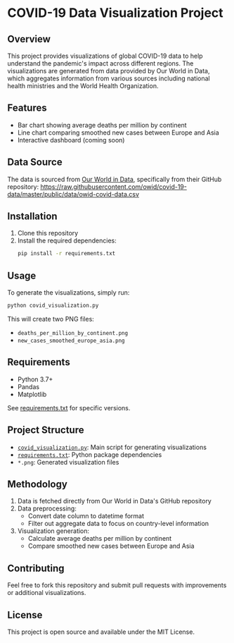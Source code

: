 # COVID-19 Data Visualization Project

## Overview
This project provides visualizations of global COVID-19 data to help understand the pandemic's impact across different regions. The visualizations are generated from data provided by Our World in Data, which aggregates information from various sources including national health ministries and the World Health Organization.

## Features
- Bar chart showing average deaths per million by continent
- Line chart comparing smoothed new cases between Europe and Asia
- Interactive dashboard (coming soon)

## Data Source
The data is sourced from [Our World in Data](https://ourworldindata.org/coronavirus-source-data), specifically from their GitHub repository: https://raw.githubusercontent.com/owid/covid-19-data/master/public/data/owid-covid-data.csv

## Installation
1. Clone this repository
2. Install the required dependencies:
   ```bash
   pip install -r requirements.txt
   ```

## Usage
To generate the visualizations, simply run:
```bash
python covid_visualization.py
```

This will create two PNG files:
- `deaths_per_million_by_continent.png`
- `new_cases_smoothed_europe_asia.png`

## Requirements
- Python 3.7+
- Pandas
- Matplotlib

See [requirements.txt](requirements.txt) for specific versions.

## Project Structure
- [`covid_visualization.py`](file:///c%3A/Users/adnan/Desktop/Projects/Visualizing%20Covid-19/covid_visualization.py): Main script for generating visualizations
- [`requirements.txt`](file:///c%3A/Users/adnan/Desktop/Projects/Visualizing%20Covid-19/requirements.txt): Python package dependencies
- `*.png`: Generated visualization files

## Methodology
1. Data is fetched directly from Our World in Data's GitHub repository
2. Data preprocessing:
   - Convert date column to datetime format
   - Filter out aggregate data to focus on country-level information
3. Visualization generation:
   - Calculate average deaths per million by continent
   - Compare smoothed new cases between Europe and Asia

## Contributing
Feel free to fork this repository and submit pull requests with improvements or additional visualizations.

## License
This project is open source and available under the MIT License.